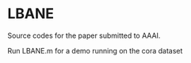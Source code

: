 # LBANE
Source codes for the paper submitted to AAAI. 

Run LBANE.m for a demo running on the cora dataset
